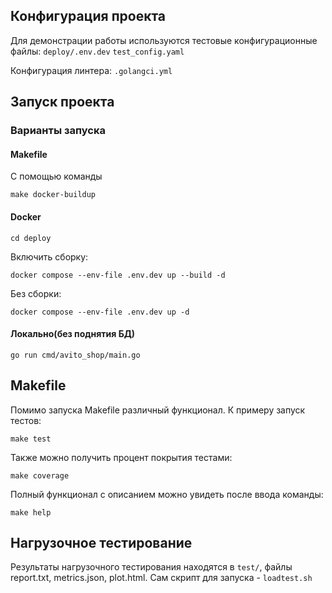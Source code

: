 ## Конфигурация проекта

Для демонстрации работы используются тестовые конфигурационные файлы:
`deploy/.env.dev`
`test_config.yaml`

Конфигурация линтера:
`.golangci.yml`

## Запуск проекта

### Варианты запуска

#### Makefile

С помощью команды 

```shell
make docker-buildup 
```

#### Docker

```shell
cd deploy
```
Включить сборку:
```shell
docker compose --env-file .env.dev up --build -d
```
Без сборки:
```shell
docker compose --env-file .env.dev up -d
```
#### Локально(без поднятия БД)

```shell
go run cmd/avito_shop/main.go
```

## Makefile

Помимо запуска Makefile различный функционал. К примеру запуск тестов:

```shell
make test
```

Также можно получить процент покрытия тестами:

```shell
make coverage
```

Полный функционал с описанием можно увидеть после ввода команды:

```shell
make help
```

## Нагрузочное тестирование

Результаты нагрузочного тестирования находятся в `test/`, файлы report.txt, metrics.json, plot.html. Сам скрипт для запуска - `loadtest.sh`


